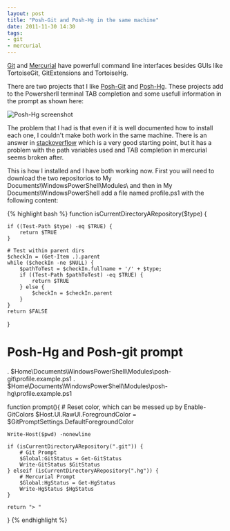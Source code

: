 ```yaml
---
layout: post
title: "Posh-Git and Posh-Hg in the same machine"
date: 2011-11-30 14:30
tags:
- git 
- mercurial
---
```



[Git](http://git-scm.com/) and [Mercurial](http://mercurial.selenic.com/) have powerfull command line interfaces besides GUIs like TortoiseGit, GitExtensions and TortoiseHg. 

There are two projects that I like [Posh-Git](https://github.com/dahlbyk/posh-git) and [Posh-Hg](https://github.com/JeremySkinner/posh-hg). These projects add to the Powersherll terminal TAB completion and some usefull information in the prompt as shown here:

![Posh-Hg screenshot](http://joseoncodecom.ipage.com/wp-content/uploads/images/2011-11-30_1527.png)

The problem that I had is that even if it is well documented how to install each one, I couldn't make both work in the same machine. There is an answer in [stackoverflow](http://stackoverflow.com/a/4845935/234047) which is a very good starting point, but it has a problem with the path variables used and TAB completion in mercurial seems broken after.

This is how I installed and I have both working now. First you will need to download the two repositorios to My Documents\WindowsPowerShell\Modules\ and then in My Documents\WindowsPowerShell add a file named profile.ps1 with the following content:

{% highlight bash %}
function isCurrentDirectoryARepository($type) {

    if ((Test-Path $type) -eq $TRUE) {
        return $TRUE
    }

    # Test within parent dirs
    $checkIn = (Get-Item .).parent
    while ($checkIn -ne $NULL) {
        $pathToTest = $checkIn.fullname + '/' + $type;
        if ((Test-Path $pathToTest) -eq $TRUE) {
            return $TRUE
        } else {
            $checkIn = $checkIn.parent
        }
    }
    return $FALSE
}

# Posh-Hg and Posh-git prompt

. $Home\Documents\WindowsPowerShell\Modules\posh-git\profile.example.ps1
. $Home\Documents\WindowsPowerShell\Modules\posh-hg\profile.example.ps1

function prompt(){
    # Reset color, which can be messed up by Enable-GitColors
    $Host.UI.RawUI.ForegroundColor = $GitPromptSettings.DefaultForegroundColor

    Write-Host($pwd) -nonewline

    if (isCurrentDirectoryARepository(".git")) {
        # Git Prompt
        $Global:GitStatus = Get-GitStatus
        Write-GitStatus $GitStatus
    } elseif (isCurrentDirectoryARepository(".hg")) {
        # Mercurial Prompt
        $Global:HgStatus = Get-HgStatus
        Write-HgStatus $HgStatus
    }

    return "> "
}
{% endhighlight %} 